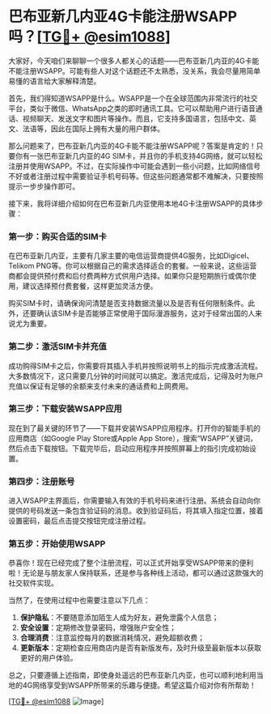 # 巴布亚新几内亚4G卡能注册WSAPP吗？[[TG💪+ @esim1088](https://t.me/s/esim1088)]

大家好，今天咱们来聊聊一个很多人都关心的话题——巴布亚新几内亚的4G卡能不能注册WSAPP。可能有些人对这个话题还不太熟悉，没关系，我会尽量用简单易懂的语言给大家解释清楚。

首先，我们得知道WSAPP是什么。WSAPP是一个在全球范围内非常流行的社交平台，类似于微信、WhatsApp之类的即时通讯工具。它可以帮助用户进行语音通话、视频聊天、发送文字和图片等操作。而且，它支持多国语言，包括中文、英文、法语等，因此在国际上拥有大量的用户群体。

那么问题来了，巴布亚新几内亚的4G卡能不能注册WSAPP呢？答案是肯定的！只要你有一张巴布亚新几内亚的4G SIM卡，并且你的手机支持4G网络，就可以轻松注册并使用WSAPP。不过，在实际操作中可能会遇到一些小问题，比如网络信号不好或者注册过程中需要验证手机号码等。但这些问题通常都不难解决，只要按照提示一步步操作即可。

接下来，我将详细介绍如何在巴布亚新几内亚使用本地4G卡注册WSAPP的具体步骤：

### 第一步：购买合适的SIM卡

在巴布亚新几内亚，主要有几家主要的电信运营商提供4G服务，比如Digicel、Telikom PNG等。你可以根据自己的需求选择适合的套餐。一般来说，这些运营商都会提供预付费和后付费两种方式供用户选择。如果你只是短期旅行或偶尔使用，建议选择预付费套餐，这样更加灵活方便。

购买SIM卡时，请确保询问清楚是否支持数据流量以及是否有任何限制条件。此外，还要确认该SIM卡是否能够正常使用于国际漫游服务，这对于经常出国的人来说尤为重要。

### 第二步：激活SIM卡并充值

成功购得SIM卡之后，你需要将其插入手机并按照说明书上的指示完成激活流程。大多数情况下，这只需要几分钟的时间就可以搞定。激活完成后，记得及时为账户充值以保证有足够的余额来支付未来的通话费和上网费用。

### 第三步：下载安装WSAPP应用

现在到了最关键的环节了——下载并安装WSAPP应用程序。打开你的智能手机的应用商店（如Google Play Store或Apple App Store），搜索“WSAPP”关键词，然后点击下载按钮。下载完毕后，启动应用程序并按照屏幕上的指引完成初始设置。

### 第四步：注册账号

进入WSAPP主界面后，你需要输入有效的手机号码来进行注册。系统会自动向你提供的号码发送一条包含验证码的消息。收到验证码后，将其填入指定位置，接着设置密码，最后点击提交按钮完成注册过程。

### 第五步：开始使用WSAPP

恭喜你！现在已经完成了整个注册流程，可以正式开始享受WSAPP带来的便利啦！无论是与朋友家人保持联系，还是参与各种线上活动，都可以通过这款强大的社交软件实现。

当然了，在使用过程中也需要注意以下几点：

1. **保护隐私**：不要随意添加陌生人成为好友，避免泄露个人信息；
2. **安全设置**：定期修改登录密码，增强账户安全性；
3. **合理消费**：注意监控每月的数据消耗情况，避免超额收费；
4. **更新版本**：定期检查应用商店内是否有新版发布，及时升级至最新版本以获取更好的用户体验。

总之，只要遵循上述指南，即使身处遥远的巴布亚新几内亚，也可以顺利地利用当地的4G网络享受到WSAPP所带来的乐趣与便捷。希望这篇介绍对你有所帮助！

[[TG💪+ @esim1088](https://t.me/s/esim1088) ![Image](https://i.postimg.cc/4NQfJmqS/Snipaste-2025-05-13-00-14-12.png)]